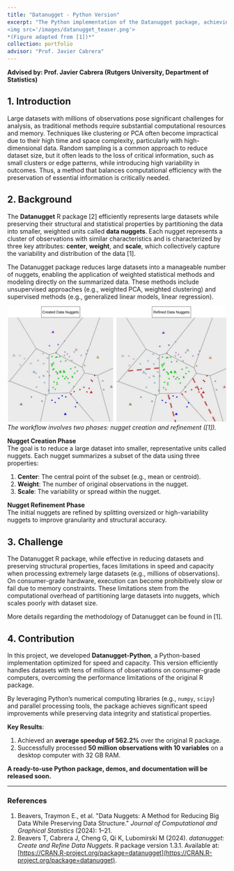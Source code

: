 ```yaml
---
title: "Datanugget - Python Version"  
excerpt: "The Python implementation of the Datanugget package, achieving at least a 500% improvement in speed and capacity compared to the original R version.<br/> 
<img src='/images/datanugget_teaser.png'> 
*(Figure adapted from [1])*" 
collection: portfolio
advisor: "Prof. Javier Cabrera"
---
```


**Advised by: Prof. Javier Cabrera (Rutgers University, Department of Statistics)** 

## 1. Introduction
Large datasets with millions of observations pose significant challenges for analysis, as traditional methods require substantial computational resources and memory. Techniques like clustering or PCA often become impractical due to their high time and space complexity, particularly with high-dimensional data. Random sampling is a common approach to reduce dataset size, but it often leads to the loss of critical information, such as small clusters or edge patterns, while introducing high variability in outcomes. Thus, a method that balances computational efficiency with the preservation of essential information is critically needed. 

## 2. Background
The **Datanugget** R package [2] efficiently represents large datasets while preserving their structural and statistical properties by partitioning the data into smaller, weighted units called **data nuggets**. Each nugget represents a cluster of observations with similar characteristics and is characterized by three key attributes: **center**, **weight**, and **scale**, which collectively capture the variability and distribution of the data [1].

The Datanugget package reduces large datasets into a manageable number of nuggets, enabling the application of weighted statistical methods and modeling directly on the summarized data. These methods include unsupervised approaches (e.g., weighted PCA, weighted clustering) and supervised methods (e.g., generalized linear models, linear regression). 

![Data Nugget Workflow](/images/datanugget_teaser.png "Data Nugget Creation and Refinement (Adapted from [1])")  
*The workflow involves two phases: nugget creation and refinement ([1]).* 

**Nugget Creation Phase**  
The goal is to reduce a large dataset into smaller, representative units called nuggets. Each nugget summarizes a subset of the data using three properties:  
1. **Center**: The central point of the subset (e.g., mean or centroid).  
2. **Weight**: The number of original observations in the nugget.  
3. **Scale**: The variability or spread within the nugget.  

**Nugget Refinement Phase**  
The initial nuggets are refined by splitting oversized or high-variability nuggets to improve granularity and structural accuracy. 


## 3. Challenge
The Datanugget R package, while effective in reducing datasets and preserving structural properties, faces limitations in speed and capacity when processing extremely large datasets (e.g., millions of observations). On consumer-grade hardware, execution can become prohibitively slow or fail due to memory constraints. These limitations stem from the computational overhead of partitioning large datasets into nuggets, which scales poorly with dataset size. 

More details regarding the methodology of Datanugget can be found in [1].

## 4. Contribution
In this project, we developed **Datanugget-Python**, a Python-based implementation optimized for speed and capacity. This version efficiently handles datasets with tens of millions of observations on consumer-grade computers, overcoming the performance limitations of the original R package. 

By leveraging Python’s numerical computing libraries (e.g., `numpy`, `scipy`) and parallel processing tools, the package achieves significant speed improvements while preserving data integrity and statistical properties. 

**Key Results**:  
1. Achieved an **average speedup of 562.2%** over the original R package. 
2. Successfully processed **50 million observations with 10 variables** on a desktop computer with 32 GB RAM. 

**A ready-to-use Python package, demos, and documentation will be released soon.** 

---

### References  
1. Beavers, Traymon E., et al. "Data Nuggets: A Method for Reducing Big Data While Preserving Data Structure." *Journal of Computational and Graphical Statistics* (2024): 1–21.  
2. Beavers T, Cabrera J, Cheng G, Qi K, Lubomirski M (2024). *datanugget: Create and Refine Data Nuggets*. R package version 1.3.1. Available at: [https://CRAN.R-project.org/package=datanugget](https://CRAN.R-project.org/package=datanugget).